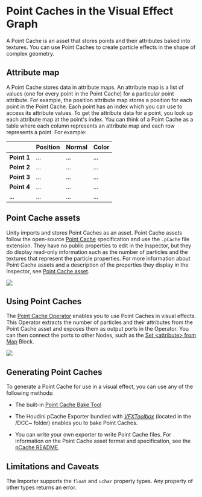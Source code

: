 # Point Caches in the Visual Effect Graph

A Point Cache is an asset that stores points and their attributes baked into textures. You can use Point Caches to create particle effects in the shape of complex geometry.

## Attribute map

A Point Cache stores data in attribute maps. An attribute map is a list of values (one for every point in the Point Cache) for a particular point attribute. For example, the position attribute map stores a position for each point in the Point Cache. Each point has an index which you can use to access its attribute values. To get the attribute data for a point, you look up each attribute map at the point's index. You can think of a Point Cache as a table where each column represents an attribute map and each row represents a point. For example:

|             | **Position** | **Normal** | **Color** |
| ----------- | ------------ | ---------- | --------- |
| **Point 1** | ...          | ...        | ...       |
| **Point 2** | ...          | ...        | ...       |
| **Point 3** | ...          | ...        | ...       |
| **Point 4** | ...          | ...        | ...       |
| **...**     | ...          | ...        | ...       |

## Point Cache assets

Unity imports and stores Point Caches as an asset. Point Cache assets follow the open-source [Point Cache](https://github.com/peeweek/pcache/blob/master/README.md) specification and use the `.pCache` file extension. They have no public properties to edit in the Inspector, but they do display read-only information such as the number of particles and the textures that represent the particle properties. For more information about Point Cache assets and a description of the properties they display in the Inspector, see [Point Cache asset](point-cache-asset.md).

![](Images/PointCacheImporter.png)

## Using Point Caches

The [Point Cache Operator](Operator-PointCache.md) enables you to use Point Caches in visual effects. This Operator extracts the number of particles and their attributes from the Point Cache asset and exposes them as output ports in the Operator. You can then connect the ports to other Nodes, such as the [Set \<attribute> from Map](Block-SetAttributeFromMap.md) Block.

![](Images/PointCacheOperator.png)

## Generating Point Caches

To generate a Point Cache for use in a visual effect, you can use any of the following methods:

- The built-in [Point Cache Bake Tool](point-cache-bake-tool.md)
- The Houdini pCache Exporter bundled with [*VFXToolbox*](https://github.com/Unity-Technologies/VFXToolbox) (located in the /DCC~ folder) enables you to bake Point Caches.

- You can write your own exporter to write Point Cache files. For information on the Point Cache asset format and specification, see the [pCache README](https://github.com/peeweek/pcache/blob/master/README.md).

## Limitations and Caveats

The Importer supports the `float` and `uchar` property types. Any property of other types returns an error.
